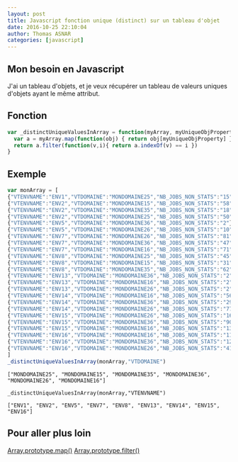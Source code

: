 ```yaml
---
layout: post
title: Javascript fonction unique (distinct) sur un tableau d'objet
date: 2016-10-25 22:10:04
author: Thomas ASNAR
categories: [javascript]
---
```

## Mon besoin en Javascript 
J'ai un tableau d'objets, et je veux récupérer un tableau de valeurs uniques d'objets ayant le même attribut.

## Fonction

```javascript
var _distinctUniqueValuesInArray = function(myArray, myUniqueObjProperty){
  var a = myArray.map(function(obj) { return obj[myUniqueObjProperty] })
  return a.filter(function(v,i){ return a.indexOf(v) == i })
}
```

## Exemple

```javascript
var monArray = [
{"VTENVNAME":"ENV1","VTDOMAINE":"MONDOMAINE25","NB_JOBS_NON_STATS":"15"},
{"VTENVNAME":"ENV2","VTDOMAINE":"MONDOMAINE15","NB_JOBS_NON_STATS":"58"},
{"VTENVNAME":"ENV2","VTDOMAINE":"MONDOMAINE35","NB_JOBS_NON_STATS":"18"},
{"VTENVNAME":"ENV2","VTDOMAINE":"MONDOMAINE25","NB_JOBS_NON_STATS":"50"},
{"VTENVNAME":"ENV5","VTDOMAINE":"MONDOMAINE36","NB_JOBS_NON_STATS":"2"},
{"VTENVNAME":"ENV5","VTDOMAINE":"MONDOMAINE26","NB_JOBS_NON_STATS":"10"},
{"VTENVNAME":"ENV7","VTDOMAINE":"MONDOMAINE26","NB_JOBS_NON_STATS":"81"},
{"VTENVNAME":"ENV7","VTDOMAINE":"MONDOMAINE36","NB_JOBS_NON_STATS":"47"},
{"VTENVNAME":"ENV7","VTDOMAINE":"MONDOMAINE16","NB_JOBS_NON_STATS":"71"},
{"VTENVNAME":"ENV8","VTDOMAINE":"MONDOMAINE25","NB_JOBS_NON_STATS":"45"},
{"VTENVNAME":"ENV8","VTDOMAINE":"MONDOMAINE15","NB_JOBS_NON_STATS":"31"},
{"VTENVNAME":"ENV8","VTDOMAINE":"MONDOMAINE35","NB_JOBS_NON_STATS":"62"},
{"VTENVNAME":"ENV13","VTDOMAINE":"MONDOMAINE36","NB_JOBS_NON_STATS":"2"},
{"VTENVNAME":"ENV13","VTDOMAINE":"MONDOMAINE16","NB_JOBS_NON_STATS":"2"},
{"VTENVNAME":"ENV13","VTDOMAINE":"MONDOMAINE26","NB_JOBS_NON_STATS":"2"},
{"VTENVNAME":"ENV14","VTDOMAINE":"MONDOMAINE16","NB_JOBS_NON_STATS":"56"},
{"VTENVNAME":"ENV14","VTDOMAINE":"MONDOMAINE36","NB_JOBS_NON_STATS":"29"},
{"VTENVNAME":"ENV14","VTDOMAINE":"MONDOMAINE26","NB_JOBS_NON_STATS":"77"},
{"VTENVNAME":"ENV15","VTDOMAINE":"MONDOMAINE26","NB_JOBS_NON_STATS":"164"},
{"VTENVNAME":"ENV15","VTDOMAINE":"MONDOMAINE36","NB_JOBS_NON_STATS":"90"},
{"VTENVNAME":"ENV15","VTDOMAINE":"MONDOMAINE16","NB_JOBS_NON_STATS":"139"},
{"VTENVNAME":"ENV16","VTDOMAINE":"MONDOMAINE16","NB_JOBS_NON_STATS":"113"},
{"VTENVNAME":"ENV16","VTDOMAINE":"MONDOMAINE36","NB_JOBS_NON_STATS":"123"},
{"VTENVNAME":"ENV16","VTDOMAINE":"MONDOMAINE26","NB_JOBS_NON_STATS":"410"}
]
_distinctUniqueValuesInArray(monArray,"VTDOMAINE")
```

```
["MONDOMAINE25", "MONDOMAINE15", "MONDOMAINE35", "MONDOMAINE36", "MONDOMAINE26", "MONDOMAINE16"]
```

```
_distinctUniqueValuesInArray(monArray,"VTENVNAME")
```

```
["ENV1", "ENV2", "ENV5", "ENV7", "ENV8", "ENV13", "ENV14", "ENV15", "ENV16"]
```

## Pour aller plus loin

[Array.prototype.map()](https://developer.mozilla.org/fr/docs/Web/JavaScript/Reference/Objets_globaux/Array/map)
[Array.prototype.filter()](https://developer.mozilla.org/fr/docs/Web/JavaScript/Reference/Objets_globaux/Array/filter)
